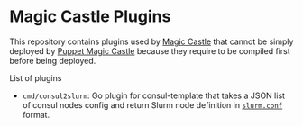 # Magic Castle Plugins

This repository contains plugins used by [Magic Castle](https://www.github.com/computecanada/magic_castle)
that cannot be simply deployed by [Puppet Magic Castle](https://www.github.com/computecanada/puppet-magic_castle)
because they require to be compiled first before being deployed.

List of plugins
- `cmd/consul2slurm`: Go plugin for consul-template that takes a JSON list of consul nodes config and
return Slurm node definition in [`slurm.conf`](https://slurm.schedmd.com/slurm.conf.html) format.
